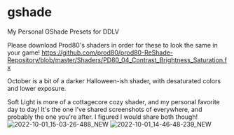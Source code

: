 # gshade
My Personal GShade Presets for DDLV

Please download Prod80's shaders in order for these to look the same in your game!
https://github.com/prod80/prod80-ReShade-Repository/blob/master/Shaders/PD80_04_Contrast_Brightness_Saturation.fx

October is a bit of a darker Halloween-ish shader, with desaturated colors and lower exposure. 

Soft Light is more of a cottagecore cozy shader, and my personal favorite day to day! It's the one I've shared screenshots of everywhere, and probably the one you're after. I figured I would share both though!
![2022-10-01_15-03-26-488_NEW](https://user-images.githubusercontent.com/115050283/193953750-6b8ba9f9-b8ba-4426-bab9-6bacd4cc6a99.png)
![2022-10-01_14-46-48-239_NEW](https://user-images.githubusercontent.com/115050283/193953756-0ed31dba-4733-4d3d-a078-8858fad9eccd.png)
